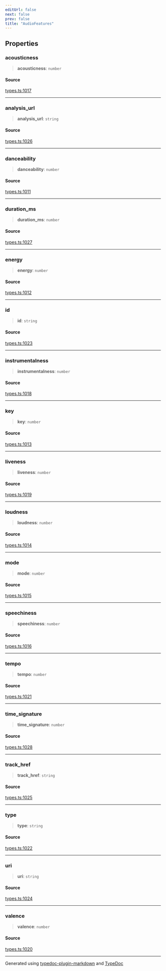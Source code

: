 ```yaml
---
editUrl: false
next: false
prev: false
title: "AudioFeatures"
---
```


## Properties

### acousticness

> **acousticness**: `number`

#### Source

[types.ts:1017](https://github.com/fostertheweb/spotify-web-sdk/blob/b2835c1/src/types.ts#L1017)

***

### analysis\_url

> **analysis\_url**: `string`

#### Source

[types.ts:1026](https://github.com/fostertheweb/spotify-web-sdk/blob/b2835c1/src/types.ts#L1026)

***

### danceability

> **danceability**: `number`

#### Source

[types.ts:1011](https://github.com/fostertheweb/spotify-web-sdk/blob/b2835c1/src/types.ts#L1011)

***

### duration\_ms

> **duration\_ms**: `number`

#### Source

[types.ts:1027](https://github.com/fostertheweb/spotify-web-sdk/blob/b2835c1/src/types.ts#L1027)

***

### energy

> **energy**: `number`

#### Source

[types.ts:1012](https://github.com/fostertheweb/spotify-web-sdk/blob/b2835c1/src/types.ts#L1012)

***

### id

> **id**: `string`

#### Source

[types.ts:1023](https://github.com/fostertheweb/spotify-web-sdk/blob/b2835c1/src/types.ts#L1023)

***

### instrumentalness

> **instrumentalness**: `number`

#### Source

[types.ts:1018](https://github.com/fostertheweb/spotify-web-sdk/blob/b2835c1/src/types.ts#L1018)

***

### key

> **key**: `number`

#### Source

[types.ts:1013](https://github.com/fostertheweb/spotify-web-sdk/blob/b2835c1/src/types.ts#L1013)

***

### liveness

> **liveness**: `number`

#### Source

[types.ts:1019](https://github.com/fostertheweb/spotify-web-sdk/blob/b2835c1/src/types.ts#L1019)

***

### loudness

> **loudness**: `number`

#### Source

[types.ts:1014](https://github.com/fostertheweb/spotify-web-sdk/blob/b2835c1/src/types.ts#L1014)

***

### mode

> **mode**: `number`

#### Source

[types.ts:1015](https://github.com/fostertheweb/spotify-web-sdk/blob/b2835c1/src/types.ts#L1015)

***

### speechiness

> **speechiness**: `number`

#### Source

[types.ts:1016](https://github.com/fostertheweb/spotify-web-sdk/blob/b2835c1/src/types.ts#L1016)

***

### tempo

> **tempo**: `number`

#### Source

[types.ts:1021](https://github.com/fostertheweb/spotify-web-sdk/blob/b2835c1/src/types.ts#L1021)

***

### time\_signature

> **time\_signature**: `number`

#### Source

[types.ts:1028](https://github.com/fostertheweb/spotify-web-sdk/blob/b2835c1/src/types.ts#L1028)

***

### track\_href

> **track\_href**: `string`

#### Source

[types.ts:1025](https://github.com/fostertheweb/spotify-web-sdk/blob/b2835c1/src/types.ts#L1025)

***

### type

> **type**: `string`

#### Source

[types.ts:1022](https://github.com/fostertheweb/spotify-web-sdk/blob/b2835c1/src/types.ts#L1022)

***

### uri

> **uri**: `string`

#### Source

[types.ts:1024](https://github.com/fostertheweb/spotify-web-sdk/blob/b2835c1/src/types.ts#L1024)

***

### valence

> **valence**: `number`

#### Source

[types.ts:1020](https://github.com/fostertheweb/spotify-web-sdk/blob/b2835c1/src/types.ts#L1020)

***

Generated using [typedoc-plugin-markdown](https://www.npmjs.com/package/typedoc-plugin-markdown) and [TypeDoc](https://typedoc.org/)

